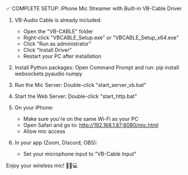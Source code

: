 ✅ COMPLETE SETUP: iPhone Mic Streamer with Built-in VB-Cable Driver

1. VB-Audio Cable is already included:
   - Open the "VB-CABLE" folder
   - Right-click "VBCABLE_Setup.exe" or "VBCABLE_Setup_x64.exe"
   - Click "Run as administrator"
   - Click "Install Driver"
   - Restart your PC after installation

2. Install Python packages:
   Open Command Prompt and run:
   pip install websockets pyaudio numpy

3. Run the Mic Server:
   Double-click "start_server_vb.bat"

4. Start the Web Server:
   Double-click "start_http.bat"

5. On your iPhone:
   - Make sure you're on the same Wi-Fi as your PC
   - Open Safari and go to: http://192.168.1.87:8080/mic.html
   - Allow mic access

6. In your app (Zoom, Discord, OBS):
   - Set your microphone input to "VB-Cable Input"

Enjoy your wireless mic! 🎤📱💻
